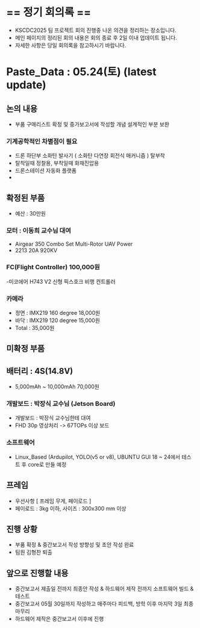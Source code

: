 # == 정기 회의록 ==
- KSCDC2025 팀 프로젝트 회의 진행중 나온 의견을 정리하는 장소입니다.
- 메인 페이지의 정리된 회의 내용은 회의 종료 후 2일 이내 업데이트 됩니다.
- 자세한 사항은 당일 회의록을 참고하시기 바랍니다.

# Paste_Data : 05.24(토) (latest update) 

## 논의 내용
- 부품 구매리스트 확정 및 중가보고서에 작성할 개념 설계적인 부분 보완

### 기계공학적인 차별점이 필요
- 드론 하단부 소화탄 발사기 ( 소화탄 다연장 회전식 매커니즘 ) 탈부착
- 탈착일때 정찰용, 부착일때 화재진압용
- 드론스테이션 자동화 플랫폼
- 
## 확정된 부품
- 예산 : 30만원
  
### 모터 : 이동희 교수님 대여
- Airgear 350 Combo Set Multi-Rotor UAV Power
- 2213 20A 920KV 

### FC(Flight Controller) 100,000원
-미코에어 H743 V2 신형 픽스호크 비행 컨트롤러

### 카메라
- 정면 : IMX219 160 degree 18,000원
- 바닥 : IMX219 120 degree 15,000원
- Total : 35,000원

## 미확정 부품

## 배터리 : 4S(14.8V) 
- 5,000mAh ~ 10,000mAh 70,000원

### 개발보드 : 박장식 교수님 (Jetson Board)
- 개발보드 : 박장식 교수님한테 대여
- FHD 30p 영상처리 -> 67TOPs 이상 보드

### 소프트웨어
- Linux_Based (Ardupilot, YOLO(v5 or v8), UBUNTU GUI 18 ~ 24에서 테스트 후 core로 만들 예정

## 프레임
- 우선사항 [ 프레임 무게, 페이로드 ]
- 페이로드 : 3kg 이하, 사이즈 : 300x300 mm 이상

## 진행 상황
- 부품 확정 & 중간보고서 작성 방향성 및 초안 작성 완료
- 팀원 김형찬 퇴출

## 앞으로 진행할 내용
- 중간보고서 제출일 전까지 최종안 작성 & 하드웨어 제작 전까지 소프트웨어 빌드 & 테스트
- 중간보고서 05월 30일까지 작성하고 매주마다 피드백, 방학 이후 마지막 3일 최종 마무리
- 하드웨어 제작은 중간보고서 이후에 진행
